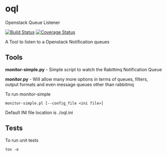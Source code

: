 # oql

Openstack Queue Listener

[![Build Status](https://travis-ci.org/chrissmall22/oql.svg?branch=master)](https://travis-ci.org/chrissmall22/oql)
[![Coverage Status](https://coveralls.io/repos/github/chrissmall22/oql/badge.svg?branch=master)](https://coveralls.io/github/chrissmall22/oql?branch=master)

A Tool to listen to a Openstack Notification queues

## Tools 

__monitor-simple.py__ - Simple script to watch the Rabittmq Notification Queue

__monitor.py__ - Will allow many more options in terms of queues, filters, output formats and even message queues other than rabbitmq

To run monitor-simple
```
monitor-simple.pl [--config_file <ini file>]
```
Default INI file location is ./oql.ini

## Tests

To run unit tests  
```
tox -e 
```
